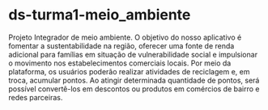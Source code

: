 # ds-turma1-meio_ambiente
Projeto Integrador de meio ambiente.
O objetivo do nosso aplicativo é fomentar a sustentabilidade na região, oferecer uma fonte de renda adicional para famílias em situação de vulnerabilidade social e impulsionar o movimento nos estabelecimentos comerciais locais.
Por meio da plataforma, os usuários poderão realizar atividades de reciclagem e, em troca, acumular pontos. Ao atingir determinada quantidade de pontos, será possível convertê-los em descontos ou produtos em comércios de bairro e redes parceiras.
